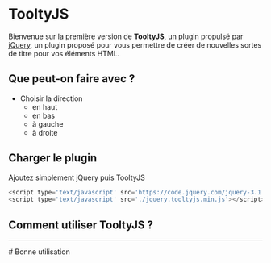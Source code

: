 # TooltyJS
Bienvenue sur la première version de **TooltyJS**, un plugin propulsé par [jQuery](http://jquery.com), un plugin proposé pour vous permettre de créer de nouvelles sortes de titre pour vos éléments HTML.

## Que peut-on faire avec ?
* Choisir la direction
  * en haut
  * en bas
  * à gauche
  * à droite

## Charger le plugin
Ajoutez simplement jQuery puis TooltyJS
```javascript
<script type='text/javascript' src='https://code.jquery.com/jquery-3.1.1.min.js'></script>
<script type='text/javascript' src='./jquery.tooltyjs.min.js'></script>
```

## Comment utiliser TooltyJS ?

<hr>
# Bonne utilisation
